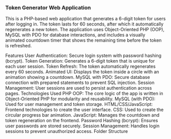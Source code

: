 ### Token Generator Web Application

This is a PHP-based web application that generates a 6-digit token for users after logging in. The token lasts for 60 seconds, after which it automatically regenerates a new token. The application uses Object-Oriented PHP (OOP), MySQL with PDO for database interactions, and includes a visually animated countdown timer that shows the remaining time before the token is refreshed.

Features
User Authentication: Secure login system with password hashing (bcrypt).
Token Generation: Generates a 6-digit token that is unique for each user session.
Token Refresh: The token automatically regenerates every 60 seconds.
Animated UI: Displays the token inside a circle with an animation showing a countdown.
MySQL with PDO: Secure database connection with prepared statements to prevent SQL injection.
Session Management: User sessions are used to persist authentication across pages.
Technologies Used
PHP OOP: The core logic of the app is written in Object-Oriented PHP for modularity and reusability.
MySQL (with PDO): Used for user management and token storage.
HTML/CSS/JavaScript: Frontend technologies to create the user interface.
CSS: Used to create the circular progress bar animation.
JavaScript: Manages the countdown and token regeneration on the frontend.
Password Hashing (bcrypt): Ensures user passwords are stored securely.
Session Management: Handles login sessions to prevent unauthorized access.
Folder Structure
